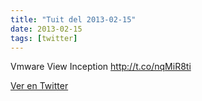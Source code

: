 ```yaml
---
title: "Tuit del 2013-02-15"
date: 2013-02-15
tags: [twitter]
---
```


Vmware View Inception http://t.co/nqMiR8ti



[Ver en Twitter](https://twitter.com/i/web/status/302340848388014080)
